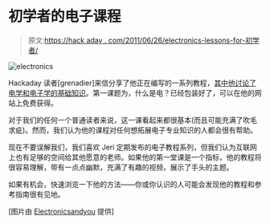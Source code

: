 # 初学者的电子课程

> 原文:[https://hack aday . com/2011/06/26/electronics-lessons-for-初学者/](https://hackaday.com/2011/06/26/electronics-lessons-for-beginners/)

![electronics](../Images/797e0dd4f91f79793f077029f241c424.png "electronics")

Hackaday 读者[grenadier]来信分享了他正在编写的一系列教程，[其中他讨论了电学和电子学的基础知识](http://teravolt.org/electricity.htm)。第一课题为，什么是电？已经包装好了，可以在他的网站上免费获得。

对于我们的任何一个普通读者来说，这一课看起来都很基本(而且可能充满了吹毛求疵)。然而，我们认为他的课程对任何想拓展电子专业知识的人都会很有帮助。

现在不要误解我们，我们喜欢 Jeri 定期发布的电子教程系列，但我们认为互联网上也有足够的空间给其他愿意的老师。如果他的第一堂课是一个指标，他的教程将很容易理解，带有一点点幽默，充满了有趣的视频，展示了手头的主题。

如果有机会，快速浏览一下他的方法——你或你认识的人可能会发现他的教程和参考指南很有见地。

[图片由 [Electronicsandyou](http://www.electronicsandyou.com/index.html) 提供]